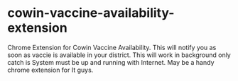 # cowin-vaccine-availability-extension
Chrome Extension for Cowin Vaccine Availability. This will notify you as soon as vaccie is available in your district. This will work in background only catch is System must be up and running with Internet. May be a handy chrome extension for It guys.
